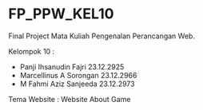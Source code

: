 # FP_PPW_KEL10
Final Project Mata Kuliah Pengenalan Perancangan Web.

Kelompok 10 :
- Panji Ihsanudin Fajri 23.12.2925
- Marcellinus A Sorongan 23.12.2966
- M Fahmi Aziz Sanjeeda 23.12.2973

Tema Website : Website About Game
